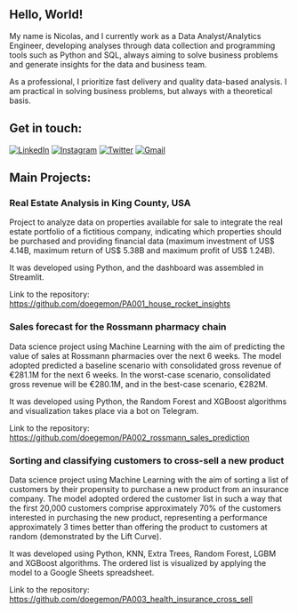 ## Hello, World!

My name is Nicolas, and I currently work as a Data Analyst/Analytics Engineer, developing analyses through data collection and programming tools such as Python and SQL, always aiming to solve business problems and generate insights for the data and business team. 

As a professional, I prioritize fast delivery and quality data-based analysis. I am practical in solving business problems, but always with a theoretical basis.

## Get in touch:
[![LinkedIn](https://img.shields.io/badge/LinkedIn-0077B5?style=for-the-badge&logo=linkedin&logoColor=white)](https://www.linkedin.com/in/nicolas-doege/)
[![Instagram](https://img.shields.io/badge/Instagram-E4405F?style=for-the-badge&logo=instagram&logoColor=white)](https://www.instagram.com/nicolasdoege/)
[![Twitter](https://img.shields.io/badge/Twitter-1DA1F2?style=for-the-badge&logo=twitter&logoColor=white)](https://twitter.com/doegemon)
[![Gmail](https://img.shields.io/badge/Gmail-D14836?style=for-the-badge&logo=gmail&logoColor=white)](mailto:nicolasldoege@gmail.com)

## Main Projects:
### Real Estate Analysis in King County, USA
Project to analyze data on properties available for sale to integrate the real estate portfolio of a fictitious company, indicating which properties should be purchased and providing financial data (maximum investment of US$ 4.14B, maximum return of US$ 5.38B and maximum profit of US$ 1.24B).

It was developed using Python, and the dashboard was assembled in Streamlit.

Link to the repository: https://github.com/doegemon/PA001_house_rocket_insights

### Sales forecast for the Rossmann pharmacy chain
Data science project using Machine Learning with the aim of predicting the value of sales at Rossmann pharmacies over the next 6 weeks. The model adopted predicted a baseline scenario with consolidated gross revenue of €281.1M for the next 6 weeks. In the worst-case scenario, consolidated gross revenue will be €280.1M, and in the best-case scenario, €282M. 

It was developed using Python, the Random Forest and XGBoost algorithms and visualization takes place via a bot on Telegram.

Link to the repository: https://github.com/doegemon/PA002_rossmann_sales_prediction

### Sorting and classifying customers to cross-sell a new product
Data science project using Machine Learning with the aim of sorting a list of customers by their propensity to purchase a new product from an insurance company. The model adopted ordered the customer list in such a way that the first 20,000 customers comprise approximately 70% of the customers interested in purchasing the new product, representing a performance approximately 3 times better than offering the product to customers at random (demonstrated by the Lift Curve).

It was developed using Python, KNN, Extra Trees, Random Forest, LGBM and XGBoost algorithms. The ordered list is visualized by applying the model to a Google Sheets spreadsheet.

Link to the repository: https://github.com/doegemon/PA003_health_insurance_cross_sell
